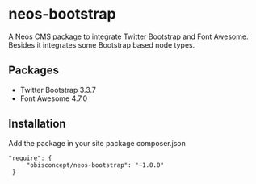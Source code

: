 # neos-bootstrap
A Neos CMS package to integrate Twitter Bootstrap and Font Awesome.
Besides it integrates some Bootstrap based node types.

## Packages
- Twitter Bootstrap 3.3.7
- Font Awesome 4.7.0

## Installation
Add the package in your site package composer.json

```
"require": {
     "obisconcept/neos-bootstrap": "~1.0.0"
 }
 ```
